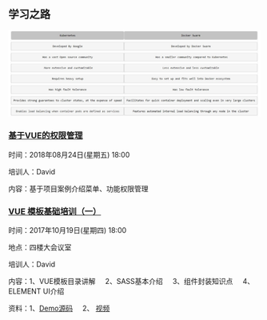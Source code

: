 ## 学习之路

![参与人](img/training/k8s.jpg)
         
### [基于VUE的权限管理]()
时间：2018年08月24日(星期五) 18:00

培训人：David

内容：基于项目案例介绍菜单、功能权限管理
    
### [VUE 模板基础培训（一）](https://github.com/menggege/react-demo)
时间：2017年10月19日(星期四) 18:00

地点：四楼大会议室

培训人：David

内容：1、VUE模板目录讲解
     2、SASS基本介绍
     3、组件封装知识点
     4、ELEMENT UI介绍

资料：1、[Demo源码](https://github.com/halfmoonvic/react-base)
     2、 [视频](http://v.youku.com/v_show/id_XMzI3MDE1NDA2OA==.html?spm=a2h3j.8428770.3416059.1)
 
